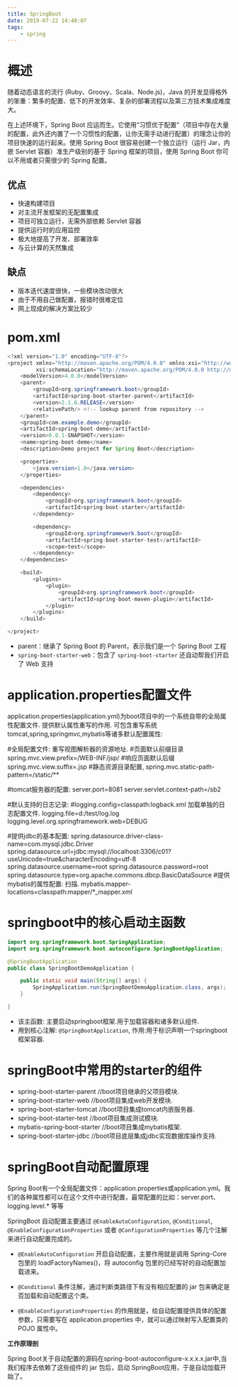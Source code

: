 ```yaml
---
title: SpringBoot
date: 2019-07-22 14:48:07
tags:
    - spring
---
```


# 概述

随着动态语言的流行 (Ruby、Groovy、Scala、Node.js)，Java 的开发显得格外的笨重：繁多的配置、低下的开发效率、复杂的部署流程以及第三方技术集成难度大。

在上述环境下，Spring Boot 应运而生。它使用“习惯优于配置”（项目中存在大量的配置，此外还内置了一个习惯性的配置，让你无需手动进行配置）的理念让你的项目快速的运行起来。使用 Spring Boot 很容易创建一个独立运行（运行 Jar，内嵌 Servlet 容器）准生产级别的基于 Spring 框架的项目，使用 Spring Boot 你可以不用或者只需很少的 Spring 配置。


## 优点
- 快速构建项目
- 对主流开发框架的无配置集成
- 项目可独立运行，无需外部依赖 Servlet 容器
- 提供运行时的应用监控
- 极大地提高了开发、部署效率
- 与云计算的天然集成

## 缺点
- 版本迭代速度很快，一些模块改动很大
- 由于不用自己做配置，报错时很难定位
- 网上现成的解决方案比较少

# pom.xml

```java
<?xml version="1.0" encoding="UTF-8"?>
<project xmlns="http://maven.apache.org/POM/4.0.0" xmlns:xsi="http://www.w3.org/2001/XMLSchema-instance"
         xsi:schemaLocation="http://maven.apache.org/POM/4.0.0 http://maven.apache.org/xsd/maven-4.0.0.xsd">
    <modelVersion>4.0.0</modelVersion>
    <parent>
        <groupId>org.springframework.boot</groupId>
        <artifactId>spring-boot-starter-parent</artifactId>
        <version>2.1.6.RELEASE</version>
        <relativePath/> <!-- lookup parent from repository -->
    </parent>
    <groupId>com.example.demo</groupId>
    <artifactId>spring-boot-demo</artifactId>
    <version>0.0.1-SNAPSHOT</version>
    <name>spring-boot-demo</name>
    <description>Demo project for Spring Boot</description>

    <properties>
        <java.version>1.8</java.version>
    </properties>

    <dependencies>
        <dependency>
            <groupId>org.springframework.boot</groupId>
            <artifactId>spring-boot-starter</artifactId>
        </dependency>

        <dependency>
            <groupId>org.springframework.boot</groupId>
            <artifactId>spring-boot-starter-test</artifactId>
            <scope>test</scope>
        </dependency>
    </dependencies>

    <build>
        <plugins>
            <plugin>
                <groupId>org.springframework.boot</groupId>
                <artifactId>spring-boot-maven-plugin</artifactId>
            </plugin>
        </plugins>
    </build>

</project>

```
- parent：继承了 Spring Boot 的 Parent，表示我们是一个 Spring Boot 工程
- `spring-boot-starter-web`：包含了 `spring-boot-starter` 还自动帮我们开启了 Web 支持

# application.properties配置文件
application.properties(application.yml)为boot项目中的一个系统自带的全局属性配置文件. 提供默认属性重写的作用. 可包含重写系统tomcat,spring,springmvc,mybatis等诸多默认配置属性:

#全局配置文件: 重写视图解析器的资源地址.
#页面默认前缀目录
spring.mvc.view.prefix=/WEB-INF/jsp/
#响应页面默认后缀
spring.mvc.view.suffix=.jsp
#静态资源目录配置,
spring.mvc.static-path-pattern=/static/**

#tomcat服务器的配置:
server.port=8081
server.servlet.context-path=/sb2

#默认支持的日志记录:
#logging.config=classpath:logback.xml 加载单独的日志配置文件.
logging.file=d:/test/log.log
logging.level.org.springframework.web=DEBUG

#提供jdbc的基本配置:
spring.datasource.driver-class-name=com.mysql.jdbc.Driver
spring.datasource.url=jdbc:mysql://localhost:3306/c01?useUnicode=true&characterEncoding=utf-8
spring.datasource.username=root
spring.datasource.password=root
spring.datasource.type=org.apache.commons.dbcp.BasicDataSource
#提供mybatis的属性配置: 扫描.
mybatis.mapper-locations=classpath:mapper/*_mapper.xml

# springboot中的核心启动主函数
```java
import org.springframework.boot.SpringApplication;
import org.springframework.boot.autoconfigure.SpringBootApplication;

@SpringBootApplication
public class SpringBootDemoApplication {

    public static void main(String[] args) {
        SpringApplication.run(SpringBootDemoApplication.class, args);
    }

}
```
- 该主函数: 主要启动springboot框架.用于加载容器和诸多默认组件.
- 用到核心注解: `@SpringBootApplication`, 作用:用于标识声明一个springboot框架容器.


# springBoot中常用的starter的组件

- spring-boot-starter-parent //boot项目继承的父项目模块.
- spring-boot-starter-web //boot项目集成web开发模块.
- spring-boot-starter-tomcat //boot项目集成tomcat内嵌服务器.
- spring-boot-starter-test //boot项目集成测试模块.
- mybatis-spring-boot-starter //boot项目集成mybatis框架.
- spring-boot-starter-jdbc //boot项目底层集成jdbc实现数据库操作支持.

# springBoot自动配置原理
Spring Boot有一个全局配置文件：application.properties或application.yml。我们的各种属性都可以在这个文件中进行配置，最常配置的比如：server.port、logging.level.* 等等

SpringBoot 自动配置主要通过 `@EnableAutoConfiguration`, `@Conditional`, `@EnableConfigurationProperties` 或者 `@ConfigurationProperties` 等几个注解来进行自动配置完成的。

- `@EnableAutoConfiguration` 开启自动配置，主要作用就是调用 Spring-Core 包里的 loadFactoryNames()，将 autoconfig 包里的已经写好的自动配置加载进来。

- `@Conditional` 条件注解，通过判断类路径下有没有相应配置的 jar 包来确定是否加载和自动配置这个类。

- `@EnableConfigurationProperties` 的作用就是，给自动配置提供具体的配置参数，只需要写在 application.properties 中，就可以通过映射写入配置类的 POJO 属性中。

**工作原理剖**

Spring Boot关于自动配置的源码在spring-boot-autoconfigure-x.x.x.x.jar中,当我们程序去依赖了这些组件的 jar 包后，启动 SpringBoot应用，于是自动加载开始了。